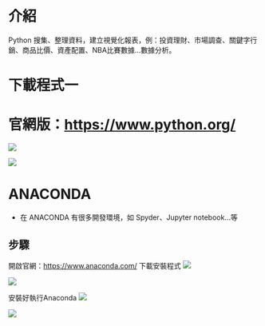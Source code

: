 # 介紹
Python 搜集、整理資料，建立視覺化報表，例：投資理財、市場調查、關鍵字行銷、商品比價、資產配置、NBA比賽數據…數據分析。

# 下載程式一
# 官網版：https://www.python.org/
![](https://hackmd.io/_uploads/rJfGZpf-p.png)

![](https://hackmd.io/_uploads/SJ1U-TfZp.png)

# ANACONDA 
- 在 ANACONDA 有很多開發環境，如 Spyder、Jupyter notebook…等

## 步驟
開啟官網：https://www.anaconda.com/
下載安裝程式
![](https://hackmd.io/_uploads/SyHFzafZT.png)

![](https://hackmd.io/_uploads/BJ8hQpG-T.png)

安裝好執行Anaconda
![](https://hackmd.io/_uploads/SkvU2CfW6.png)

![](https://hackmd.io/_uploads/HkvBnRfWa.png)




